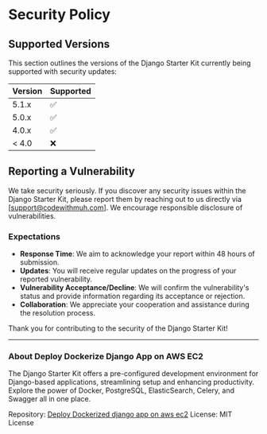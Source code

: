 # Security Policy

## Supported Versions

This section outlines the versions of the Django Starter Kit currently being supported with security updates:

| Version | Supported          |
| ------- | ------------------ |
| 5.1.x   | :white_check_mark: |
| 5.0.x   | :white_check_mark: |
| 4.0.x   | :white_check_mark: |
| < 4.0   | :x:                |

## Reporting a Vulnerability

We take security seriously. If you discover any security issues within the Django Starter Kit, please report them by reaching out to us directly via [support@codewithmuh.com]. We encourage responsible disclosure of vulnerabilities.

### Expectations

- **Response Time**: We aim to acknowledge your report within 48 hours of submission.
- **Updates**: You will receive regular updates on the progress of your reported vulnerability.
- **Vulnerability Acceptance/Decline**: We will confirm the vulnerability's status and provide information regarding its acceptance or rejection.
- **Collaboration**: We appreciate your cooperation and assistance during the resolution process.

Thank you for contributing to the security of the Django Starter Kit!

---

### About Deploy Dockerize Django App on AWS EC2

The Django Starter Kit offers a pre-configured development environment for Django-based applications, streamlining setup and enhancing productivity. Explore the power of Docker, PostgreSQL, ElasticSearch, Celery, and Swagger all in one place.

Repository: [Deploy Dockerized django app on aws ec2](https://github.com/codewithmuh/deploy-dockerize-django-ec2.git)
License: MIT License

